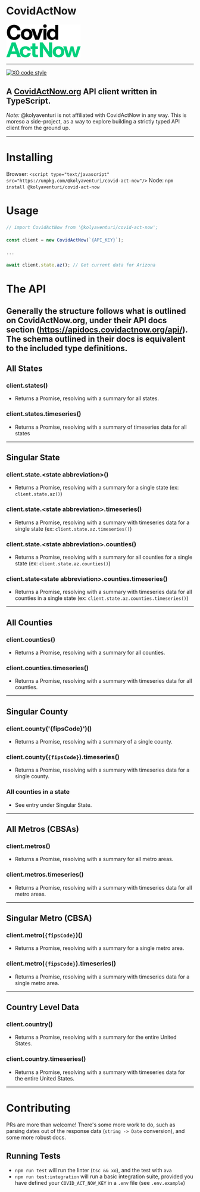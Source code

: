 # CovidActNow

<img src="./img/covid-act-now.png" width="200px">

---
[![XO code style](https://img.shields.io/badge/code_style-XO-5ed9c7.svg)](https://github.com/xojs/xo)
## A [CovidActNow.org](https://covidactnow.org) API client written in TypeScript.

_Note:_ @kolyaventuri is not affiliated with CovidActNow in any way. This is moreso a side-project, as a way to explore building a strictly typed API client from the ground up.

---

# Installing
Browser:
`<script type="text/javascript" src="https://unpkg.com/@kolyaventuri/covid-act-now"/>`
Node:
`npm install @kolyaventuri/covid-act-now`

# Usage
```ts
// import CovidActNow from '@kolyaventuri/covid-act-now';

const client = new CovidActNow(`{API_KEY}`);

...

await client.state.az(); // Get current data for Arizona
```

# The API
Generally the structure follows what is outlined on CovidActNow.org, under their API docs section (https://apidocs.covidactnow.org/api/). The schema outlined in their docs is equivalent to the included type definitions.
---
## All States
### client.states()
- Returns a Promise, resolving with a summary for all states.

### client.states.timeseries()
- Returns a Promise, resolving with a summary of timeseries data for all states
---
## Singular State
### client.state.\<state abbreviation\>()
- Returns a Promise, resolving with a summary for a single state (ex: `client.state.az()`)

### client.state.\<state abbreviation\>.timeseries()
- Returns a Promise, resolving with a summary with timeseries data for a single state (ex: `client.state.az.timeseries()`)

### client.state.\<state abbreviation\>.counties()
- Returns a Promise, resolving with a summary for all counties for a single state (ex: `client.state.az.counties()`)

### client.state\<state abbreviation\>.counties.timeseries()
- Returns a Promise, resolving with a summary with timeseries data for all counties in a single state (ex: `client.state.az.counties.timeseries()`)
---
## All Counties
### client.counties()
- Returns a Promise, resolving with a summary for all counties.

### client.counties.timeseries()
- Returns a Promise, resolving with a summary with timeseries data for all counties.
---
## Singular County
### client.county('{fipsCode}')()
- Returns a Promise, resolving with a summary of a single county.

### client.county(`{fipsCode}`).timeseries()
- Returns a Promise, resolving with a summary with timeseries data for a single county.

### All counties in a state
- See entry under Singular State.
---
## All Metros (CBSAs)
### client.metros()
- Returns a Promise, resolving with a summary for all metro areas.
### client.metros.timeseries()
- Returns a Promise, resolving with a summary with timeseries data for all metro areas.

---
## Singular Metro (CBSA)
### client.metro(`{fipsCode}`)()
- Returns a Promise, resolving with a summary for a single metro area.

### client.metro(`{fipsCode}`).timeseries()
- Returns a Promise, resolving with a summary with timeseries data for a single metro area.
---
## Country Level Data
### client.country()
- Returns a Promise, resolving with a summary for the entire United States.
### client.country.timeseries()
- Returns a Promise, resolving with a summary with timeseries data for the entire United States.

---
# Contributing
PRs are more than welcome! There's some more work to do, such as parsing dates out of the response data (`string -> Date` conversion), and some more robust docs.

## Running Tests
- `npm run test` will run the linter (`tsc && xo`), and the test with `ava`
- `npm run test:integration` will run a basic integration suite, provided you have defined your `COVID_ACT_NOW_KEY` in a `.env` file (see `.env.example`) 
